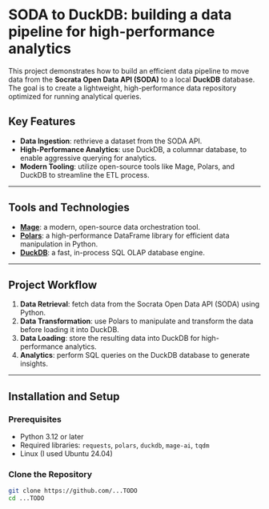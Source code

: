 # SODA to DuckDB: building a data pipeline for high-performance analytics

This project demonstrates how to build an efficient data pipeline to move data from the **Socrata Open Data API (SODA)** to a local **DuckDB** database. The goal is to create a lightweight, high-performance data repository optimized for running analytical queries.

## Key Features

- **Data Ingestion**: rethrieve a dataset from the SODA API.
- **High-Performance Analytics**: use DuckDB, a columnar database, to enable aggressive querying for analytics.
- **Modern Tooling**: utilize open-source tools like Mage, Polars, and DuckDB to streamline the ETL process.

---

## Tools and Technologies

- **[Mage](https://www.mage.ai/)**: a modern, open-source data orchestration tool.
- **[Polars](https://www.pola.rs/)**: a high-performance DataFrame library for efficient data manipulation in Python.
- **[DuckDB](https://duckdb.org/)**: a fast, in-process SQL OLAP database engine.

---

## Project Workflow

1. **Data Retrieval**: fetch data from the Socrata Open Data API (SODA) using Python.
2. **Data Transformation**: use Polars to manipulate and transform the data before loading it into DuckDB.
3. **Data Loading**: store the resulting data into DuckDB for high-performance analytics.
4. **Analytics**: perform SQL queries on the DuckDB database to generate insights.

---

## Installation and Setup

### Prerequisites
- Python 3.12 or later
- Required libraries: `requests`, `polars`, `duckdb`, `mage-ai`, `tqdm`
- Linux (I used Ubuntu 24.04)

### Clone the Repository
```bash
git clone https://github.com/...TODO
cd ...TODO